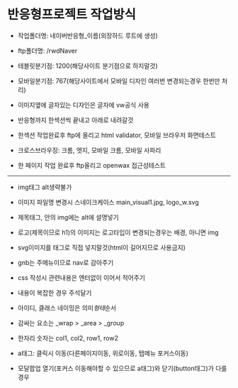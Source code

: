 # 반응형프로젝트 작업방식

- 작업폴더명: 네이버반응형\_이름(외장하드 루트에 생성)

- ftp폴더명: /rwdNaver

- 테블릿분기점: 1200(해당사이트 분기점으로 하지말것)

- 모바일분기점: 767(해당사이트에서 모바일 디자인 여러번 변경되는경우 한번만 처리)

- 이미지옆에 글자있는 디자인은 글자에 vw공식 사용

- 반응형까지 한섹션씩 끝내고 아래로 내려갈것

- 한섹션 작업완료후 ftp에 올리고 html validator, 모바일 브라우저 화면테스트

- 크로스브라우징: 크롬, 엣지, 모바일 크롬, 모바일 사파리

- 한 페이지 작업 완료후 ftp올리고 openwax 접근성테스트

---

- img태그 alt생략불가

- 이미지 파일명 변경시 스네이크케이스 main_visual1.jpg, logo_w.svg

- 제목태그, <a>안의 img에는 alt에 설명넣기

- 로고(제목이므로 h1)의 이미지는 로고타입이 변경되는경우는 배경, 아니면 img

- svg이미지를 태그로 직접 넣지말것(html이 길어지므로 사용금지)

- gnb는 주메뉴이므로 nav로 감아주기

- css 작성시 관련내용은 엔터없이 이어서 적어주기

- 내용이 복잡한 경우 주석달기

- 아이디, 클래스 네이밍은 의미*형태*순서

- 감싸는 요소는 \_wrap > \_area > \_group

- 한자리 숫자는 col1, col2, row1, row2

- a태그: 클릭시 이동(다른페이지이동, 위로이동, 탭메뉴 포커스이동)

- 모달팝업 열기(포커스 이동해야할 수 있으므로 a태그)와 닫기(button태그)가 다를경우
